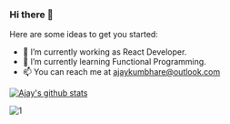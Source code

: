 ### Hi there 👋

Here are some ideas to get you started:

- 🔭 I’m currently working as React Developer.
- 🌱 I’m currently learning Functional Programming.
- 📫 You can reach me at ajaykumbhare@outlook.com  

[![Ajay's github stats](https://github-readme-stats.vercel.app/api?username=Ajaykumbhare&theme=blue-green)](https://github.com/Ajaykumbhare/github-readme-stats)

![1](https://github-readme-stats.vercel.app/api/top-langs/?username=Ajaykumbhare&theme=blue-green)
